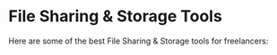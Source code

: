 # File Sharing & Storage Tools

Here are some of the best File Sharing & Storage tools for freelancers:


<div class="clickable-box-grid">
<ClickableBox 
    title="Google Drive" 
    description="Store and share your files securely with Google Drive’s cloud storage." 
    link="https://drive.google.com" 
/>
<ClickableBox 
    title="Dropbox" 
    description="Keep your files safe and accessible from anywhere with Dropbox." 
    link="https://www.dropbox.com" 
/>
<ClickableBox 
    title="OneDrive" 
    description="Access your files on any device with Microsoft OneDrive’s cloud storage." 
    link="https://onedrive.live.com" 
/>
<ClickableBox 
    title="Box" 
    description="Securely share and collaborate on files with Box’s cloud storage solutions." 
    link="https://www.box.com" 
/>
<ClickableBox 
    title="iCloud" 
    description="Store your files and access them on all your Apple devices with iCloud." 
    link="https://www.icloud.com" 
/>
<ClickableBox 
    title="pCloud" 
    description="Secure cloud storage with file sharing and encryption features." 
    link="https://www.pcloud.com" 
/>
<ClickableBox 
    title="Mega" 
    description="Cloud storage service with strong privacy and end-to-end encryption." 
    link="https://mega.nz" 
/>
<ClickableBox 
    title="Sync" 
    description="Secure cloud storage and file sharing for businesses and teams." 
    link="https://www.sync.com" 
/>
<ClickableBox 
    title="Tresorit" 
    description="Encrypted cloud storage to keep your files safe and secure." 
    link="https://tresorit.com" 
/>
<ClickableBox 
    title="Zoho WorkDrive" 
    description="Collaborative cloud storage solution for teams and businesses." 
    link="https://www.zoho.com/workdrive" 
/>
<ClickableBox 
    title="WeTransfer" 
    description="Simple and quick file sharing platform for large files." 
    link="https://wetransfer.com" 
/>
<ClickableBox 
    title="MediaFire" 
    description="Free file hosting and cloud storage service for easy sharing." 
    link="https://www.mediafire.com" 
/>

</div>